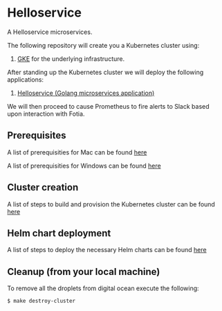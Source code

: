 # Helloservice

A Helloservice microservices.

The following repository will create you a Kubernetes cluster using:

1. [GKE](https://www.digitalocean.com/) for the underlying infrastructure.

After standing up the Kubernetes cluster we will deploy the following applications:

1. [Helloservice (Golang microservices application)](docs/1.md)

We will then proceed to cause Prometheus to fire alerts to Slack based upon interaction with Fotia.

## Prerequisites

A list of prerequisities for Mac can be found [here](docs/1.mac-prerequisities.md)

A list of prerequisities for Windows can be found [here](docs/2.windows-prerequisities.md)

## Cluster creation

A list of steps to build and provision the Kubernetes cluster can be found [here](docs/3.create-cluster.md)

## Helm chart deployment

A list of steps to deploy the necessary Helm charts can be found [here](docs/4.deploy-helloservice.md)

## Cleanup (from your local machine)

To remove all the droplets from digital ocean execute the following:

```
$ make destroy-cluster
```